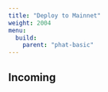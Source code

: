 ```yaml
---
title: "Deploy to Mainnet"
weight: 2004
menu:
  build:
    parent: "phat-basic"
---
```


## Incoming
